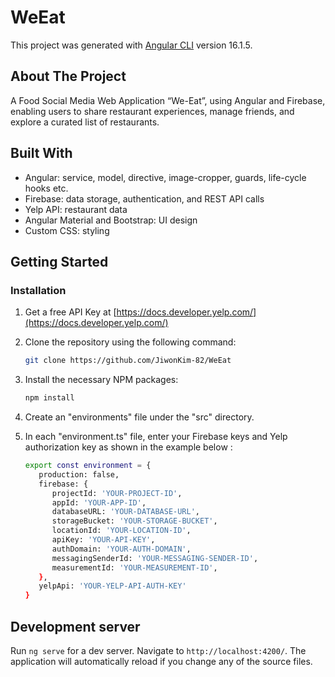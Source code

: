 # WeEat

This project was generated with [Angular CLI](https://github.com/angular/angular-cli) version 16.1.5.

## About The Project

A Food Social Media Web Application “We-Eat”, using Angular and Firebase, enabling users to share restaurant experiences, manage friends, and explore a curated list of restaurants.

##  Built With

* Angular: service, model, directive, image-cropper, guards, life-cycle hooks etc.
* Firebase: data storage, authentication, and REST API calls
* Yelp API: restaurant data
* Angular Material and Bootstrap: UI design
* Custom CSS: styling

## Getting Started

### Installation

1. Get a free API Key at [https://docs.developer.yelp.com/](https://docs.developer.yelp.com/)


2. Clone the repository using the following command:

   ```sh
   git clone https://github.com/JiwonKim-82/WeEat
   ```

3. Install the necessary NPM packages:

   ```sh
   npm install
   ```
   
4. Create an "environments" file under the "src" directory.


5. In each "environment.ts" file, enter your Firebase keys and Yelp authorization  key as shown in the example below :

   ```sh
   export const environment = {
      production: false,
      firebase: {
         projectId: 'YOUR-PROJECT-ID',
         appId: 'YOUR-APP-ID',
         databaseURL: 'YOUR-DATABASE-URL',
         storageBucket: 'YOUR-STORAGE-BUCKET',
         locationId: 'YOUR-LOCATION-ID',
         apiKey: 'YOUR-API-KEY',
         authDomain: 'YOUR-AUTH-DOMAIN',
         messagingSenderId: 'YOUR-MESSAGING-SENDER-ID',
         measurementId: 'YOUR-MEASUREMENT-ID',
      },
      yelpApi: 'YOUR-YELP-API-AUTH-KEY'
   }
   ```

## Development server

Run `ng serve` for a dev server. Navigate to `http://localhost:4200/`. The application will automatically reload if you change any of the source files.


